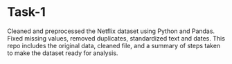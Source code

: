 # Task-1
Cleaned and preprocessed the Netflix dataset using Python and Pandas. Fixed missing values, removed duplicates, standardized text and dates. This repo includes the original data, cleaned file, and a summary of steps taken to make the dataset ready for analysis.

